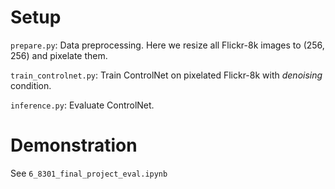 # Setup
`prepare.py`: Data preprocessing. Here we resize all Flickr-8k images to (256, 256) and pixelate them.

`train_controlnet.py`: Train ControlNet on pixelated Flickr-8k with *denoising* condition.

`inference.py`: Evaluate ControlNet.

# Demonstration
See `6_8301_final_project_eval.ipynb`
